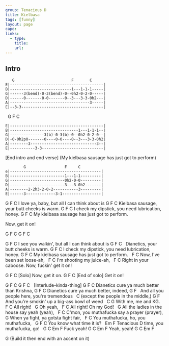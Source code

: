 ```yaml
---
group: Tenacious D
title: Kielbasa
tags: [funny]
layout: page
capo: 
links: 
  - type: 
    title: 
    url: 
---
```



## Intro
```chordpro
   G                         F       C
E|-----------------------------------------|
B|---------------------------1---1-1-1-----|
G|------3(bend)-0-3(bend)-0--0h2-0-2-0-----|
D|------0-------0-0-------0--3---3-3-0h2---|
A|-----------------------------------3-----|
E|--3-3------------------------------------|
```

&nbsp;                G              F       C
```chordpro
E|-----------------------------------------|
B|------------------------------1---1-1-1--|
G|---------------3(b)-0-3(b)-0--0h2-0-2-0--|
D|-0-0h2p0-------0----0-0----0--3---3-3-0h2|
A|--------3-----------------------------3--|
E|-----------3-3---------------------------|
```

[End intro and end verse] (My kielbasa sausage has just got to perform)
```chordpro
        G                 F     C
e|----------------------------------------|
B|------------------------1---1-1---------|
G|------------------------0h2-0-0---------|
D|------------------------3---3-0h2-------|
A|--------2-2h3-2-0-2-----------3---------|
E|------3-------------3-1-----------------|
```

G                     F         C
 I love ya, baby, but all I can think about is
G                       F              C
 Kielbasa sausage, your butt cheeks is warm.
G                         F         C
 I check my dipstick, you need lubrication, honey.
G                            F         C
My kielbasa sausage has just got to perform.

Now, get it on!

G        F   C     G        F   C

G                       F         C
 I see you walkin', but all I can think about is
G                  F              C
&nbsp;  Dianetics, your butt cheeks is warm.
G                         F         C
 I check my dipstick, you need lubrication, honey.
G                            F         C
My kielbasa sausage has just got to perform.
&nbsp;    F             C
Now, I've been set loose-ah,
&nbsp;   F           C
I'm shooting my juice-ah,
&nbsp;     F       C
Right in your caboose. Now, fuckin' get it on!

G        F   C
[Solo]             Now, get it on.
G        F   C
[End of solo]           Get it on!

G        F   C     G        F   C
&nbsp;    [Interlude-kinda-thing]
G                                   F        C
 Dianetics cure ya much better than Krishna,
G                                     F       C
 Dianetics cure ya much better, indeed,
G                                    F
&nbsp; And all you people here, you're tremendous
&nbsp;           C
(except the people in the middle,)
G                                            F
 And you're smokin' up a big-ass bowl of weed
&nbsp;       C         G
With me,  me and KG.
&nbsp;          F   C
All right!
&nbsp;      G
Oh yeah,
&nbsp;         F       C
All right! Oh my God!
&nbsp;       G
All the ladies in the house say yeah (yeah),
&nbsp;     F              C
C'mon, you muthafucka say a prayer (prayer),
&nbsp;       G
When ya fight, ya gotsta fight fair,
&nbsp;        F             C
You muthafucka, ho, you muthafucka,
&nbsp;                 G             F   C
You know what time it is?
&nbsp;         Em                         F
Tenacious D time, you muthafucka, go!
&nbsp;    G     C   Em    F
Fuck yeah!
G     C    Em     F
 Yeah, yeah!
G     C   Em     F

G (Build it then end with an accent on it)

